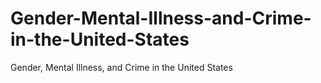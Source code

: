 # Gender-Mental-Illness-and-Crime-in-the-United-States
Gender, Mental Illness, and Crime in the United States
